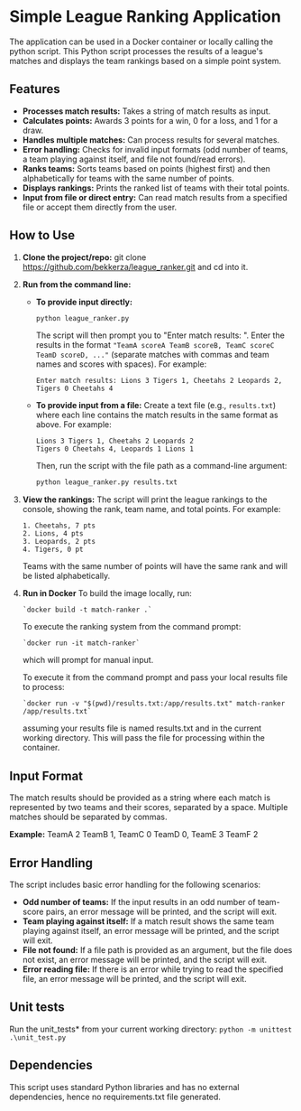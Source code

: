 # Simple League Ranking Application

The application can be used in a Docker container or locally calling the python script.
This Python script processes the results of a league's matches and displays the team rankings based on a simple point system.

## Features

* **Processes match results:** Takes a string of match results as input.
* **Calculates points:** Awards 3 points for a win, 0 for a loss, and 1 for a draw.
* **Handles multiple matches:** Can process results for several matches.
* **Error handling:** Checks for invalid input formats (odd number of teams, a team playing against itself, and file not found/read errors).
* **Ranks teams:** Sorts teams based on points (highest first) and then alphabetically for teams with the same number of points.
* **Displays rankings:** Prints the ranked list of teams with their total points.
* **Input from file or direct entry:** Can read match results from a specified file or accept them directly from the user.

## How to Use

1.  **Clone the project/repo:** git clone https://github.com/bekkerza/league_ranker.git and cd into it.

2.  **Run from the command line:**

    * **To provide input directly:**
        ```bash
        python league_ranker.py
        ```
        The script will then prompt you to "Enter match results: ". Enter the results in the format `"TeamA scoreA TeamB scoreB, TeamC scoreC TeamD scoreD, ..."` (separate matches with commas and team names and scores with spaces). For example:
        ```
        Enter match results: Lions 3 Tigers 1, Cheetahs 2 Leopards 2, Tigers 0 Cheetahs 4
        ```

    * **To provide input from a file:**
        Create a text file (e.g., `results.txt`) where each line contains the match results in the same format as above. For example:
        ```
        Lions 3 Tigers 1, Cheetahs 2 Leopards 2
        Tigers 0 Cheetahs 4, Leopards 1 Lions 1
        ```
        Then, run the script with the file path as a command-line argument:
        ```bash
        python league_ranker.py results.txt
        ```

3.  **View the rankings:** The script will print the league rankings to the console, showing the rank, team name, and total points. For example:
    ```
    1. Cheetahs, 7 pts
    2. Lions, 4 pts
    3. Leopards, 2 pts
    4. Tigers, 0 pt
    ```
    Teams with the same number of points will have the same rank and will be listed alphabetically.

4. **Run in Docker** 
    To build the image locally, run:
    ```
    `docker build -t match-ranker .` 
    ```
    To execute the ranking system from the command prompt:
    ```
    `docker run -it match-ranker`
    ```
    which will prompt for manual input. 

    To execute it from the command prompt and pass your local results file to process:
    ```
    `docker run -v "$(pwd)/results.txt:/app/results.txt" match-ranker /app/results.txt`
    ```
    
    assuming your results file is named results.txt and in the current working directory. 
    This will pass the file for processing within the container. 

## Input Format

The match results should be provided as a string where each match is represented by two teams and their scores, separated by a space. Multiple matches should be separated by commas.

**Example:**
TeamA 2 TeamB 1, TeamC 0 TeamD 0, TeamE 3 TeamF 2

## Error Handling

The script includes basic error handling for the following scenarios:

* **Odd number of teams:** If the input results in an odd number of team-score pairs, an error message will be printed, and the script will exit.
* **Team playing against itself:** If a match result shows the same team playing against itself, an error message will be printed, and the script will exit.
* **File not found:** If a file path is provided as an argument, but the file does not exist, an error message will be printed, and the script will exit.
* **Error reading file:** If there is an error while trying to read the specified file, an error message will be printed, and the script will exit.

## Unit tests

Run the unit_tests* from your current working directory:
`python -m unittest .\unit_test.py`

## Dependencies

This script uses standard Python libraries and has no external dependencies, hence no requirements.txt file generated.
